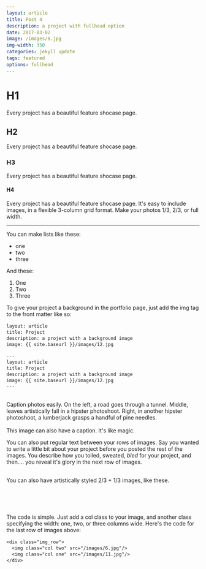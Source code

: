 ```yaml
---
layout: article
title: Post 4
description: a project with fullhead option
date: 2017-03-02
image: /images/8.jpg
img-width: 350
categories: jekyll update
tags: featured
options: fullhead
---
```


# H1
Every project has a beautiful feature shocase page.
## H2
Every project has a beautiful feature shocase page.
### H3
Every project has a beautiful feature shocase page.

#### H4
Every project has a beautiful feature shocase page. It's easy to include images, in a flexible 3-column grid format. Make your photos 1/3, 2/3, or full width.

--------
You can make lists like these:
  * one
  * two
  * three

And these:
  1. One
  2. Two
  3. Three

To give your project a background in the portfolio page, just add the img tag to the front matter like so:

```
layout: article
title: Project
description: a project with a background image
image: {{ site.baseurl }}/images/12.jpg
```

	---
	layout: article
	title: Project
	description: a project with a background image
	image: {{ site.baseurl }}/images/12.jpg
	---


<div class="img_row">
	<img class="col one" src="{{ site.baseurl }}/images/1.jpg" alt="" title="example image"/>
	<img class="col one" src="{{ site.baseurl }}/images/2.jpg" alt="" title="example image"/>
	<img class="col one" src="{{ site.baseurl }}/images/3.jpg" alt="" title="example image"/>
</div>
<div class="col three caption">
	Caption photos easily. On the left, a road goes through a tunnel. Middle, leaves artistically fall in a hipster photoshoot. Right, in another hipster photoshoot, a lumberjack grasps a handful of pine needles.
</div>
<div class="img_row">
	<img class="col three" src="{{ site.baseurl }}/images/5.jpg" alt="" title="example image"/>
</div>
<div class="col three caption">
	This image can also have a caption. It's like magic.
</div>

You can also put regular text between your rows of images. Say you wanted to write a little bit about your project before you posted the rest of the images. You describe how you toiled, sweated, *bled* for your project, and then.... you reveal it's glory in the next row of images.


<div class="img_row">
	<img class="col two" src="{{ site.baseurl }}/images/6.jpg" alt="" title="example image"/>
	<img class="col one" src="{{ site.baseurl }}/images/11.jpg" alt="" title="example image"/>
</div>
<div class="col three caption">
	You can also have artistically styled 2/3 + 1/3 images, like these.
</div>


<br/><br/><br/>


The code is simple. Just add a col class to your image, and another class specifying the width: one, two, or three columns wide. Here's the code for the last row of images above:

	<div class="img_row">
	  <img class="col two" src="/images/6.jpg"/>
	  <img class="col one" src="/images/11.jpg"/>
	</div>
